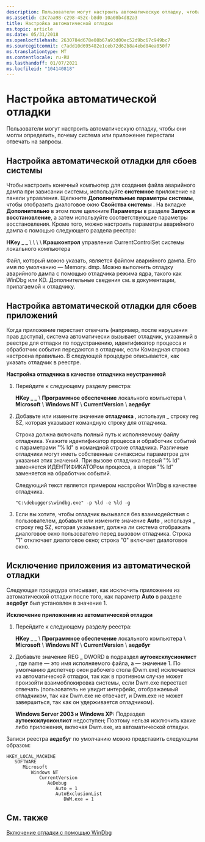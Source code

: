 ```yaml
---
description: Пользователи могут настроить автоматическую отладку, чтобы они могли определить, почему система или приложение перестали отвечать на запросы.
ms.assetid: c3c7aa98-c298-452c-b8d0-10a08b4d82a3
title: Настройка автоматической отладки
ms.topic: article
ms.date: 05/31/2018
ms.openlocfilehash: 2630784d678e08b67a93d00ec52d9bc67c949bc7
ms.sourcegitcommit: c7add10d695482e1ceb72d62b8a4ebd84ea050f7
ms.translationtype: MT
ms.contentlocale: ru-RU
ms.lasthandoff: 01/07/2021
ms.locfileid: "104140818"
---
```

# <a name="configuring-automatic-debugging"></a>Настройка автоматической отладки

Пользователи могут настроить автоматическую отладку, чтобы они могли определить, почему система или приложение перестали отвечать на запросы.

## <a name="configuring-automatic-debugging-for-system-crashes"></a>Настройка автоматической отладки для сбоев системы

Чтобы настроить конечный компьютер для создания файла аварийного дампа при зависании системы, используйте **системное** приложение на панели управления. Щелкните **Дополнительные параметры системы**, чтобы отобразить диалоговое окно **Свойства системы** . На вкладке **Дополнительно** в этом поле щелкните **Параметры** в разделе **Запуск и восстановление**, а затем используйте соответствующие параметры восстановления. Кроме того, можно настроить параметры аварийного дампа с помощью следующего раздела реестра:

**HKey \_ \_** \\  \\  \\  \\ **Крашконтрол** управления CurrentControlSet системы локального компьютера

Файл, который можно указать, является файлом аварийного дампа. Его имя по умолчанию — Memory. dmp. Можно выполнить отладку аварийного дампа с помощью отладчика режима ядра, такого как WinDbg или KD. Дополнительные сведения см. в документации, прилагаемой к отладчику.

## <a name="configuring-automatic-debugging-for-application-crashes"></a>Настройка автоматической отладки для сбоев приложений

Когда приложение перестает отвечать (например, после нарушения прав доступа), система автоматически вызывает отладчик, указанный в реестре для отладки по подустранению, идентификатор процесса и обработчик события передаются в отладчик, если Командная строка настроена правильно. В следующей процедуре описывается, как указать отладчик в реестре.

**Настройка отладчика в качестве отладчика неустранимой**

1.  Перейдите к следующему разделу реестра:

    **HKey \_ \_** \\ **Программное обеспечение** локального компьютера \\ **Microsoft** \\ **Windows NT** \\ **CurrentVersion** \\ **аедебуг**

2.  Добавьте или измените значение **отладчика** , используя \_ строку reg SZ, которая указывает командную строку для отладчика.

    Строка должна включать полный путь к исполняемому файлу отладчика. Укажите идентификатор процесса и обработчик событий с параметрами "% ld" в командной строке отладчика. Различные отладчики могут иметь собственные синтаксисы параметров для указания этих значений. При вызове отладчика первый "% ld" заменяется ИДЕНТИФИКАТОРом процесса, а вторая "% ld" заменяется на обработчик событий.

    Следующий текст является примером настройки WinDbg в качестве отладчика.

    ``` syntax
    "C:\debuggers\windbg.exe" -p %ld -e %ld -g
    ```

3.  Если вы хотите, чтобы отладчик вызывался без взаимодействия с пользователем, добавьте или измените значение **Auto** , используя \_ строку reg SZ, которая указывает, должна ли система отображать диалоговое окно пользователю перед вызовом отладчика. Строка "1" отключает диалоговое окно; строка "0" включает диалоговое окно.

## <a name="excluding-an-application-from-automatic-debugging"></a>Исключение приложения из автоматической отладки

Следующая процедура описывает, как исключить приложение из автоматической отладки после того, как параметр **Auto** в разделе **аедебуг** был установлен в значение 1.

**Исключение приложения из автоматической отладки**

1.  Перейдите к следующему разделу реестра:

    **HKey \_ \_** \\ **Программное обеспечение** локального компьютера \\ **Microsoft** \\ **Windows NT** \\ **CurrentVersion** \\ **аедебуг**

2.  Добавьте значение REG \_ DWORD в подраздел **аутоексклусионлист** , где name — это имя исполняемого файла, а — значение 1. По умолчанию диспетчер окон рабочего стола (Dwm.exe) исключается из автоматической отладки, так как в противном случае может произойти взаимоблокировка системы, если Dwm.exe перестает отвечать (пользователь не увидит интерфейс, отображаемый отладчиком, так как Dwm.exe не отвечает, и Dwm.exe не может завершиться, так как он удерживается отладчиком).

    **Windows Server 2003 и Windows XP:** Подраздел **аутоексклусионлист** недоступен; Поэтому нельзя исключить какие либо приложения, включая Dwm.exe, из автоматической отладки.

Записи реестра **аедебуг** по умолчанию можно представить следующим образом:

```
HKEY_LOCAL_MACHINE
   SOFTWARE
      Microsoft
         Windows NT
            CurrentVersion
               AeDebug
                  Auto = 1
                  AutoExclusionList
                     DWM.exe = 1
```

## <a name="related-topics"></a>См. также

<dl> <dt>

[Включение отладки с помощью WinDbg](/windows-hardware/drivers/debugger/enabling-postmortem-debugging)
</dt> </dl>

 

 
